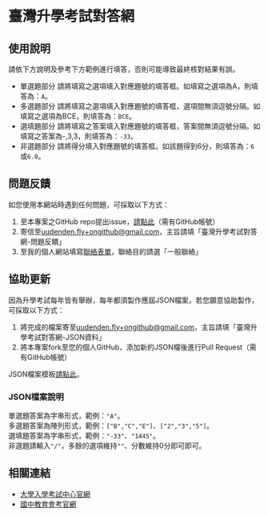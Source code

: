 # 臺灣升學考試對答網

## 使用說明
請依下方說明及參考下方範例進行填答，否則可能導致最終核對結果有誤。
* 單選題部分
請將填寫之選項填入對應題號的填答框。如填寫之選項為A，則填答為：`A`。
* 多選題部分
請將填寫之選項填入對應題號的填答框，選項間無須逗號分隔。如填寫之選項為BCE，則填答為：`BCE`。
* 選填題部分
請將填寫之答案填入對應題號的填答框，答案間無須逗號分隔。如填寫之答案為-,3,3，則填答為：`-33`。
* 非選題部分
請將得分填入對應題號的填答框。如該題得到6分，則填答為：`6`或`6.0`。

## 問題反饋
如您使用本網站時遇到任何問題，可採取以下方式：

1. 至本專案之GitHub repo提出issue，[請點此](https://github.com/BlueBoy247/TW-AnsCheck/issues/new)（需有GitHub帳號）
2. 寄信至[uudenden.fly+ongithub@gmail.com](mailto:uudenden.fly+ongithub@gmail.com)，主旨請填「臺灣升學考試對答網-問題反饋」
3. 至我的個人網站填寫[聯絡表單](https://blueboy247.github.io/about/#form)，聯絡目的請選「一般聯絡」

## 協助更新
因為升學考試每年皆有舉辦，每年都須製作應屆JSON檔案，若您願意協助製作，可採取以下方式：

1. 將完成的檔案寄至[uudenden.fly+ongithub@gmail.com](mailto:uudenden.fly+ongithub@gmail.com)，主旨請填「臺灣升學考試對答網-JSON資料」
2. 將本專案fork至您的個人GitHub，添加新的JSON檔後進行Pull Request（需有GitHub帳號）

JSON檔案模板[請點此](https://github.com/BlueBoy247/TW-AnsCheck/tree/main/templates)。

### JSON檔案說明
單選題答案為字串形式，範例：`"A"`。<br>
多選題答案為陣列形式，範例：`["B","C","E"]`、`["2","3","5"]`。<br>
選填題答案為字串形式，範例：`"-33"`、`"1445"`。<br>
非選題請輸入`"/"`，多餘的選項維持`""`、分數維持0分即可即可。

## 相關連結
* [大學入學考試中心官網](https://www.ceec.edu.tw/)
* [國中教育會考官網](https://cap.rcpet.edu.tw/)
